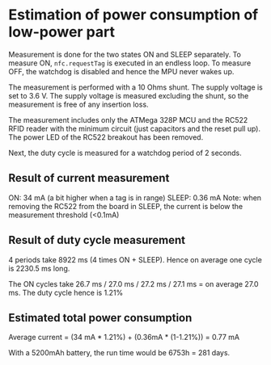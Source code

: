 # Estimation of power consumption of low-power part

Measurement is done for the two states ON and SLEEP separately. To measure ON, `nfc.requestTag` is executed in an endless loop. To measure OFF, the watchdog is disabled and hence the MPU never wakes up.

The measurement is performed with a 10 Ohms shunt. The supply voltage is set to 3.6 V. The supply voltage is measured excluding the shunt, so the measurement is free of any insertion loss.

The measurement includes only the ATMega 328P MCU and the RC522 RFID reader with the minimum circuit (just capacitors and the reset pull up). The power LED of the RC522 breakout has been removed.

Next, the duty cycle is measured for a watchdog period of 2 seconds.

## Result of current measurement

ON: 34 mA (a bit higher when a tag is in range)
SLEEP: 0.36 mA
Note: when removing the RC522 from the board in SLEEP, the current is below the measurement threshold (<0.1mA)

## Result of duty cycle measurement

4 periods take 8922 ms (4 times ON + SLEEP). Hence on average one cycle is 2230.5 ms long.

The ON cycles take 26.7 ms / 27.0 ms / 27.2 ms / 27.1 ms = on average 27.0 ms. The duty cycle hence is 1.21%

## Estimated total power consumption

Average current = (34 mA * 1.21%) + (0.36mA * (1-1.21%)) = 0.77 mA

With a 5200mAh battery, the run time would be 6753h = 281 days.

